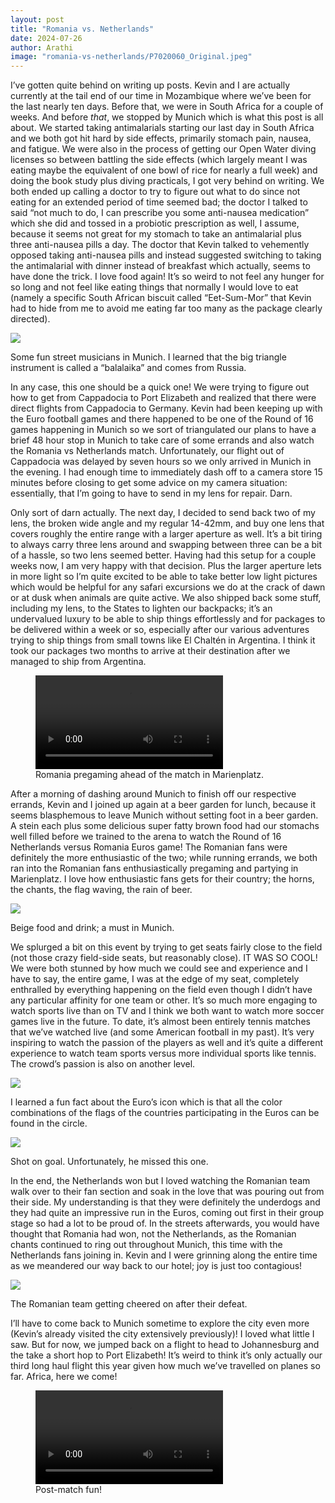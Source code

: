 ```yaml
---
layout: post
title: "Romania vs. Netherlands"
date: 2024-07-26
author: Arathi
image: "romania-vs-netherlands/P7020060_Original.jpeg"
---
```


I’ve gotten quite behind on writing up posts. Kevin and I are actually currently at the tail end of our time in Mozambique where we’ve been for the last nearly ten days. Before that, we were in South Africa for a couple of weeks. And before _that_, we stopped by Munich which is what this post is all about. We started taking antimalarials starting our last day in South Africa and we both got hit hard by side effects, primarily stomach pain, nausea, and fatigue. We were also in the process of getting our Open Water diving licenses so between battling the side effects (which largely meant I was eating maybe the equivalent of one bowl of rice for nearly a full week) and doing the book study plus diving practicals, I got very behind on writing. We both ended up calling a doctor to try to figure out what to do since not eating for an extended period of time seemed bad; the doctor I talked to said “not much to do, I can prescribe you some anti-nausea medication” which she did and tossed in a probiotic prescription as well, I assume, because it seems not great for my stomach to take an antimalarial plus three anti-nausea pills a day. The doctor that Kevin talked to vehemently opposed taking anti-nausea pills and instead suggested switching to taking the antimalarial with dinner instead of breakfast which actually, seems to have done the trick. I love food again! It’s so weird to not feel any hunger for so long and not feel like eating things that normally I would love to eat (namely a specific South African biscuit called “Eet-Sum-Mor” that Kevin had to hide from me to avoid me eating far too many as the package clearly directed).

![](assets/img/romania-vs-netherlands/PXL_20240702_191544184_Original.jpeg)

<figcaption>

Some fun street musicians in Munich. I learned that the big triangle instrument is called a “balalaika” and comes from Russia.

</figcaption>

In any case, this one should be a quick one! We were trying to figure out how to get from Cappadocia to Port Elizabeth and realized that there were direct flights from Cappadocia to Germany. Kevin had been keeping up with the Euro football games and there happened to be one of the Round of 16 games happening in Munich so we sort of triangulated our plans to have a brief 48 hour stop in Munich to take care of some errands and also watch the Romania vs Netherlands match. Unfortunately, our flight out of Cappadocia was delayed by seven hours so we only arrived in Munich in the evening. I had enough time to immediately dash off to a camera store 15 minutes before closing to get some advice on my camera situation: essentially, that I’m going to have to send in my lens for repair. Darn.

Only sort of darn actually. The next day, I decided to send back two of my lens, the broken wide angle and my regular 14-42mm, and buy one lens that covers roughly the entire range with a larger aperture as well. It’s a bit tiring to always carry three lens around and swapping between three can be a bit of a hassle, so two lens seemed better. Having had this setup for a couple weeks now, I am very happy with that decision. Plus the larger aperture lets in more light so I’m quite excited to be able to take better low light pictures which would be helpful for any safari excursions we do at the crack of dawn or at dusk when animals are quite active. We also shipped back some stuff, including my lens, to the States to lighten our backpacks; it’s an undervalued luxury to be able to ship things effortlessly and for packages to be delivered within a week or so, especially after our various adventures trying to ship things from small towns like El Chaltén in Argentina. I think it took our packages two months to arrive at their destination after we managed to ship from Argentina.

<div class="video-wrapper">
  <figure class="video-figure">
    <video controls>
      <source src="assets/img/romania-vs-netherlands/pre_euros.mp4" type="video/mp4">
      Your browser does not support the video tag.
    </video>
    <figcaption class="video-caption">
      Romania pregaming ahead of the match in Marienplatz.
    </figcaption>
  </figure>
</div>

After a morning of dashing around Munich to finish off our respective errands, Kevin and I joined up again at a beer garden for lunch, because it seems blasphemous to leave Munich without setting foot in a beer garden. A stein each plus some delicious super fatty brown food had our stomachs well filled before we trained to the arena to watch the Round of 16 Netherlands versus Romania Euros game! The Romanian fans were definitely the more enthusiastic of the two; while running errands, we both ran into the Romanian fans enthusiastically pregaming and partying in Marienplatz. I love how enthusiastic fans gets for their country; the horns, the chants, the flag waving, the rain of beer.

![](assets/img/romania-vs-netherlands/PXL_20240702_120544211_Original.jpeg)

<figcaption>

Beige food and drink; a must in Munich.

</figcaption>

We splurged a bit on this event by trying to get seats fairly close to the field (not those crazy field-side seats, but reasonably close). IT WAS SO COOL! We were both stunned by how much we could see and experience and I have to say, the entire game, I was at the edge of my seat, completely enthralled by everything happening on the field even though I didn’t have any particular affinity for one team or other. It’s so much more engaging to watch sports live than on TV and I think we both want to watch more soccer games live in the future. To date, it’s almost been entirely tennis matches that we’ve watched live (and some American football in my past). It’s very inspiring to watch the passion of the players as well and it’s quite a different experience to watch team sports versus more individual sports like tennis. The crowd’s passion is also on another level.

![](assets/img/romania-vs-netherlands/P7020037_Original.jpeg)

<figcaption>

I learned a fun fact about the Euro’s icon which is that all the color combinations of the flags of the countries participating in the Euros can be found in the circle.

</figcaption>

![](assets/img/romania-vs-netherlands/P7020069_Original.jpeg)

<figcaption>

Shot on goal. Unfortunately, he missed this one.

</figcaption>

In the end, the Netherlands won but I loved watching the Romanian team walk over to their fan section and soak in the love that was pouring out from their side. My understanding is that they were definitely the underdogs and they had quite an impressive run in the Euros, coming out first in their group stage so had a lot to be proud of. In the streets afterwards, you would have thought that Romania had won, not the Netherlands, as the Romanian chants continued to ring out throughout Munich, this time with the Netherlands fans joining in. Kevin and I were grinning along the entire time as we meandered our way back to our hotel; joy is just too contagious!

![](assets/img/romania-vs-netherlands/PXL_20240702_175742478_Original.jpeg)

<figcaption>

The Romanian team getting cheered on after their defeat.

</figcaption>

I’ll have to come back to Munich sometime to explore the city even more (Kevin’s already visited the city extensively previously)! I loved what little I saw. But for now, we jumped back on a flight to head to Johannesburg and the take a short hop to Port Elizabeth! It’s weird to think it’s only actually our third long haul flight this year given how much we’ve travelled on planes so far. Africa, here we come!

<div class="video-wrapper">
  <figure class="video-figure">
    <video controls>
      <source src="assets/img/romania-vs-netherlands/post_match.mp4" type="video/mp4">
      Your browser does not support the video tag.
    </video>
    <figcaption class="video-caption">
      Post-match fun!
    </figcaption>
  </figure>
</div>
